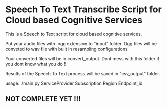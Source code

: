 # Speech To Text Transcribe Script for Cloud based Cognitive Services

This is a Speech to Text script for cloud based cognitive services.

Put your audio files with .ogg extension to \"input\" folder. Ogg files will be conveted to wav file with built in resampling configurations

Your converted files will be in convert_output. Dont mess with this folder if you dont know what you do !!!

Results of the Speech To Text process will be saved in "csv_output" folder.

usage: .\main.py ServiceProvider Subscription Region Endpoint_id


## NOT COMPLETE YET !!!
